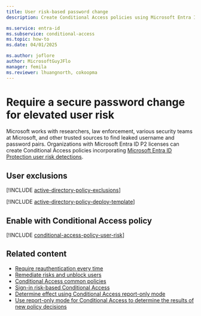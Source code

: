```yaml
---
title: User risk-based password change
description: Create Conditional Access policies using Microsoft Entra ID Protection user risk.

ms.service: entra-id
ms.subservice: conditional-access
ms.topic: how-to
ms.date: 04/01/2025

ms.author: joflore
author: MicrosoftGuyJFlo
manager: femila
ms.reviewer: lhuangnorth, cokoopma
---
```

# Require a secure password change for elevated user risk

Microsoft works with researchers, law enforcement, various security teams at Microsoft, and other trusted sources to find leaked username and password pairs. Organizations with Microsoft Entra ID P2 licenses can create Conditional Access policies incorporating [Microsoft Entra ID Protection user risk detections](~/id-protection/concept-identity-protection-risks.md). 

## User exclusions
[!INCLUDE [active-directory-policy-exclusions](~/includes/entra-policy-exclude-user.md)]

[!INCLUDE [active-directory-policy-deploy-template](~/includes/entra-policy-deploy-template.md)]

## Enable with Conditional Access policy

[!INCLUDE [conditional-access-policy-user-risk](../../includes/conditional-access-policy-user-risk.md)]

## Related content

- [Require reauthentication every time](../../identity/conditional-access/concept-session-lifetime.md#require-reauthentication-every-time)
- [Remediate risks and unblock users](../../id-protection/howto-identity-protection-remediate-unblock.md)
- [Conditional Access common policies](concept-conditional-access-policy-common.md)
- [Sign-in risk-based Conditional Access](policy-risk-based-sign-in.md)
- [Determine effect using Conditional Access report-only mode](howto-conditional-access-insights-reporting.md)
- [Use report-only mode for Conditional Access to determine the results of new policy decisions](concept-conditional-access-report-only.md)